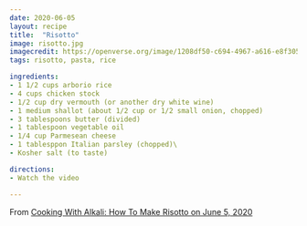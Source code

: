 ```yaml
---
date: 2020-06-05
layout: recipe
title:  "Risotto"
image: risotto.jpg
imagecredit: https://openverse.org/image/1208df50-c694-4967-a616-e8f3058d2b67
tags: risotto, pasta, rice

ingredients:
- 1 1/2 cups arborio rice
- 4 cups chicken stock
- 1/2 cup dry vermouth (or another dry white wine)
- 1 medium shallot (about 1/2 cup or 1/2 small onion, chopped)
- 3 tablespoons butter (divided)
- 1 tablespoon vegetable oil
- 1/4 cup Parmesean cheese
- 1 tablesppon Italian parsley (chopped)\
- Kosher salt (to taste)

directions:
- Watch the video

---
```


From [Cooking With Alkali: How To Make Risotto on June 5, 2020](https://www.youtube.com/watch?v=Agdcz194vn8&list=PLQYPT6tB8lNZiHXGgc2kKrcj1FABFiiek&index=5&t=13s)
